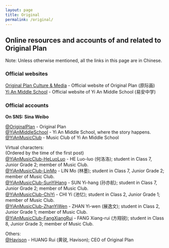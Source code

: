 ```yaml
---
layout: page
title: Original
permalink: /original/
---
```


## Online resources and accounts of and related to Original Plan

Note: Unless otherwise mentioned, all the links in this page are in Chinese.

### Official websites

[Original Plan Culture & Media](http://www.op-media.cn/) - Official website of Original Plan (原际画)  
[Yi An Middle School](http://www.yianschool.com/) - Official website of Yi An Middle School (易安中学)

### Official accounts

**On SNS: Sina Weibo**

[@OriginalPlan](http://weibo.com/satosan) - Original Plan  
[@YiAnMiddleSchool](http://weibo.com/yianschool) - Yi An Middle School, where the story happens.  
[@YiAnMusicClub](http://weibo.com/u/6094546964) - Music Club of Yi An Middle School  

Virtual characters:  
(Ordered by the time of the first post)  
[@YiAnMusicClub-HeLuoLuo](http://weibo.com/u/6117570574) - HE Luo-luo (何洛洛); student in Class 7, Junior Grade 2; member of Music Club.  
[@YiAnMusicClub-LinMo](http://weibo.com/u/6108312042) - LIN Mo (林墨); student in Class 7, Junior Grade 2; member of Music Club.  
[@YiAnMusicClub-SunYiHang](http://weibo.com/u/6108316220) - SUN Yi-hang (孙亦航); student in Class 7, Junior Grade 2; member of Music Club.  
[@YiAnMusicClub-ChiYi](http://weibo.com/u/6117581836) - CHI Yi (池忆); student in Class 2, Junior Grade 1; member of Music Club.  
[@YiAnMusicClub-ZhanYiWen](http://weibo.com/u/6108090526) - ZHAN Yi-wen (展逸文); student in Class 2, Junior Grade 1; member of Music Club.  
[@YiAnMusicClub-FangXiangRui](http://weibo.com/u/6117583008) - FANG Xiang-rui (方翔锐); student in Class 8, Junior Grade 3; member of Music Club.  

Others:  
[@Havison](http://weibo.com/havison) - HUANG Rui (黄锐, Havison); CEO of Original Plan
